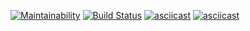 [![Maintainability](https://api.codeclimate.com/v1/badges/7512a0d19e2bc2983ade/maintainability)](https://codeclimate.com/github/alexeyhol/php-project-lvl1/maintainability)
[![Build Status](https://travis-ci.org/alexeyhol/php-project-lvl1.svg?branch=master)](https://travis-ci.org/alexeyhol/php-project-lvl1)
[![asciicast](https://asciinema.org/a/zB8rYs7tAVLrvzqWtjaHguHW3.svg)](https://asciinema.org/a/zB8rYs7tAVLrvzqWtjaHguHW3)
[![asciicast](https://asciinema.org/a/NIwwME33kQNbt6JBsqQTiRGn5.svg)](https://asciinema.org/a/NIwwME33kQNbt6JBsqQTiRGn5)

